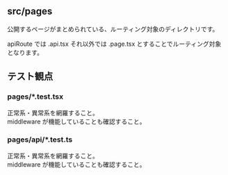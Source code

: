 ## src/pages

公開するページがまとめられている、ルーティング対象のディレクトリです。

apiRoute では .api.tsx それ以外では .page.tsx とすることでルーティング対象となります。

## テスト観点

### pages/\*.test.tsx

正常系・異常系を網羅すること。  
middleware が機能していることも確認すること。

### pages/api/\*.test.ts

正常系・異常系を網羅すること。  
middleware が機能していることも確認すること。

